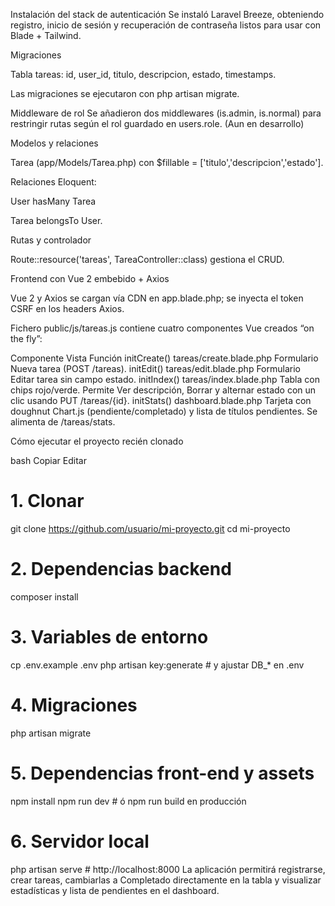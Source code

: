 Instalación del stack de autenticación
Se instaló Laravel Breeze, obteniendo registro, inicio de sesión y recuperación de contraseña listos para usar con Blade + Tailwind.

Migraciones

Tabla tareas: id, user_id, titulo, descripcion, estado, timestamps.

Las migraciones se ejecutaron con php artisan migrate.

Middleware de rol
Se añadieron dos middlewares (is.admin, is.normal) para restringir rutas según el rol guardado en users.role. (Aun en desarrollo)

Modelos y relaciones

Tarea (app/Models/Tarea.php) con $fillable = ['titulo','descripcion','estado'].

Relaciones Eloquent:

User hasMany Tarea

Tarea belongsTo User.

Rutas y controlador

Route::resource('tareas', TareaController::class) gestiona el CRUD.


Frontend con Vue 2 embebido + Axios

Vue 2 y Axios se cargan vía CDN en app.blade.php; se inyecta el token CSRF en los headers Axios.

Fichero public/js/tareas.js contiene cuatro componentes Vue creados “on the fly”:

Componente	Vista	Función
initCreate()	tareas/create.blade.php	Formulario Nueva tarea (POST /tareas).
initEdit()	tareas/edit.blade.php	Formulario Editar tarea sin campo estado.
initIndex()	tareas/index.blade.php	Tabla con chips rojo/verde. Permite Ver descripción, Borrar y alternar estado con un clic usando PUT /tareas/{id}.
initStats()	dashboard.blade.php	Tarjeta con doughnut Chart.js (pendiente/completado) y lista de títulos pendientes. Se alimenta de /tareas/stats.

Cómo ejecutar el proyecto recién clonado

bash
Copiar
Editar
# 1. Clonar
git clone https://github.com/usuario/mi-proyecto.git
cd mi-proyecto

# 2. Dependencias backend
composer install

# 3. Variables de entorno
cp .env.example .env
php artisan key:generate    # y ajustar DB_* en .env

# 4. Migraciones
php artisan migrate

# 5. Dependencias front-end y assets
npm install
npm run dev                 # ó npm run build en producción

# 6. Servidor local
php artisan serve           # http://localhost:8000
La aplicación permitirá registrarse, crear tareas, cambiarlas a Completado directamente en la tabla y visualizar estadísticas y lista de pendientes en el dashboard.
